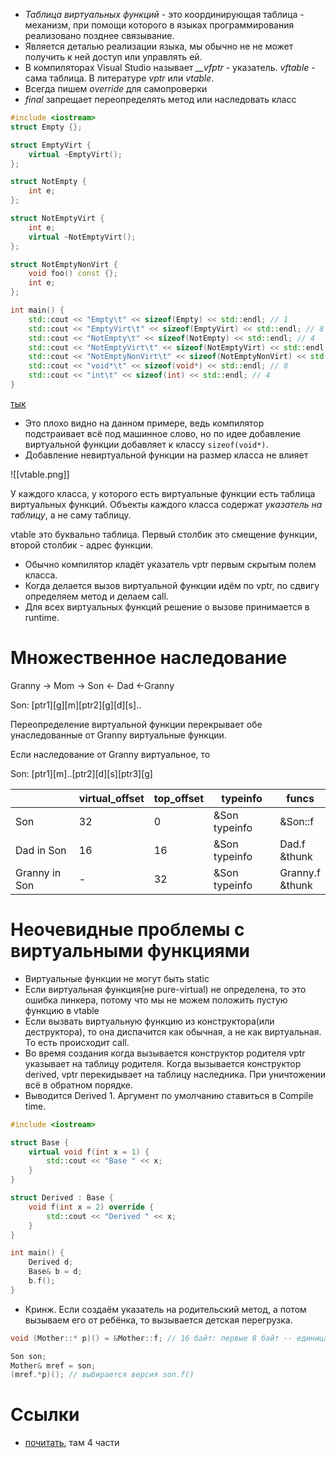 + _Таблица виртуальных функций_ - это координирующая таблица - механизм, при помощи которого в языках программирования реализовано позднее связывание.
+ Является деталью реализации языка, мы обычно не не может получить к ней доступ или управлять ей.
+ В компиляторах Visual Studio называет _\_\_vfptr_ - указатель. _vftable_ - сама таблица. В литературе _vptr_ или _vtable_.
+ Всегда пишем _override_ для самопроверки
+ _final_ запрещает переопределять метод или наследовать класс

```cpp
#include <iostream>
struct Empty {};

struct EmptyVirt {
    virtual ~EmptyVirt();
};

struct NotEmpty {
    int e;
};

struct NotEmptyVirt {
    int e;
    virtual ~NotEmptyVirt();
};

struct NotEmptyNonVirt {
    void foo() const {};
    int e;
};

int main() {
    std::cout << "Empty\t" << sizeof(Empty) << std::endl; // 1
    std::cout << "EmptyVirt\t" << sizeof(EmptyVirt) << std::endl; // 8
    std::cout << "NotEmpty\t" << sizeof(NotEmpty) << std::endl; // 4
    std::cout << "NotEmptyVirt\t" << sizeof(NotEmptyVirt) << std::endl; // 16
    std::cout << "NotEmptyNonVirt\t" << sizeof(NotEmptyNonVirt) << std::endl; // 4
    std::cout << "void*\t" << sizeof(void*) << std::endl; // 8
    std::cout << "int\t" << sizeof(int) << std::endl; // 4
}
```
[тык](https://godbolt.org/z/br6a9h6aM)

+ Это плохо видно на данном примере, ведь компилятор подстраивает всё под машинное слово, но по идее добавление виртуальной функции добавляет к классу `sizeof(void*)`.
+ Добавление невиртуальной функции на размер класса не влияет


![[vtable.png]] 

У каждого класса, у которого есть виртуальные функции есть таблица виртуальных функций. Объекты каждого класса содержат *указатель на таблицу*, а не саму таблицу.

vtable это буквально таблица. Первый столбик это смещение функции, второй столбик - адрес функции.

+ Обычно компилятор кладёт указатель vptr первым скрытым полем класса.
+ Когда делается вызов виртуальной функции идём по vptr, по сдвигу определяем метод и делаем call.
+ Для всех виртуальных функций решение о вызове принимается в runtime.

# Множественное наследование



Granny -> Mom -> Son <- Dad <-Granny

Son: \[ptr1]\[g]\[m]\[ptr2]\[g]\[d]\[s]..

Переопределение виртуальной функции перекрывает обе унаследованные от Granny виртуальные функции. 


Если наследование от Granny виртуальное, то 

Son: \[ptr1]\[m]..\[ptr2]\[d]\[s]\[ptr3]\[g]

|               | virtual_offset | top_offset | typeinfo      | funcs              |
| ------------- | -------------- | ---------- | ------------- | ------------------ |
| Son           | 32             | 0          | &Son typeinfo | &Son::f            |
| Dad in Son    | 16             | 16         | &Son typeinfo | Dad.f<br>&thunk    |
| Granny in Son | -              | 32         | &Son typeinfo | Granny.f<br>&thunk |

# Неочевидные проблемы с виртуальными функциями 

+ Виртуальные функции не могут быть static
+ Если виртуальная функция(не pure-virtual) не определена, то это ошибка линкера, потому что мы не можем положить пустую функцию в vtable
+ Если вызвать виртуальную функцию из конструктора(или деструктора), то она диспачится как обычная, а не как виртуальная. То есть происходит call.
+ Во время создания когда вызывается конструктор родителя vptr указывает на таблицу родителя. Когда вызывается конструктор derived, vptr перекидывает на таблицу наследника. При уничтожении всё в обратном порядке.
+ Выводится Derived 1. Аргумент по умолчанию ставиться в Compile time.
```cpp
#include <iostream>

struct Base {
	virtual void f(int x = 1) {
		std::cout << "Base " << x;
	}
}

struct Derived : Base {
	void f(int x = 2) override {
		std::cout << "Derived " << x;
	}
}

int main() {
	Derived d;
	Base& b = d;
	b.f();
}
```

+    Кринж. Если создаём указатель на родительский метод, а потом вызываем его от ребёнка, то вызывается детская перегрузка. 
```cpp
void (Mother::* p)() = &Mother::f; // 16 байт: первые 8 байт -- единица, вторые 8 байт - 0. Первое число - сдвиг относительно начала виртуальной таблицы. Второе число - сдвиг относительно начала объекта. 

Son son;
Mother& mref = son;
(mref.*p)(); // выбирается версия son.f()
```


# Ссылки

+ [почитать](https://shaharmike.com/cpp/vtable-part1/), там 4 части